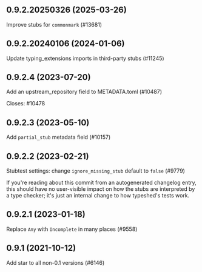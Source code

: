 ## 0.9.2.20250326 (2025-03-26)

Improve stubs for `commonmark` (#13681)

## 0.9.2.20240106 (2024-01-06)

Update typing_extensions imports in third-party stubs (#11245)

## 0.9.2.4 (2023-07-20)

Add an upstream_repository field to METADATA.toml (#10487)

Closes: #10478

## 0.9.2.3 (2023-05-10)

Add `partial_stub` metadata field (#10157)

## 0.9.2.2 (2023-02-21)

Stubtest settings: change `ignore_missing_stub` default to `false` (#9779)

If you're reading about this commit from an autogenerated changelog entry, this should have no user-visible impact on how the stubs are interpreted by a type checker; it's just an internal change to how typeshed's tests work.

## 0.9.2.1 (2023-01-18)

Replace `Any` with `Incomplete` in many places (#9558)

## 0.9.1 (2021-10-12)

Add star to all non-0.1 versions (#6146)


